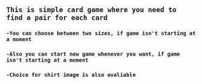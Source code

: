 ## `This is simple card game where you need to find a pair for each card`

### `-You can choose between two sizes, if game isn't starting at a moment`
### `-Also you can start new game whenever you want, if game isn't starting at a moment`
### `-Choice for shirt image is also avaliable`

